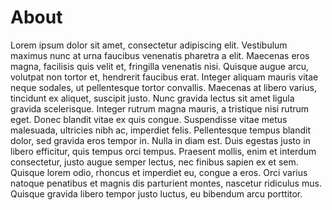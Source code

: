 # About

Lorem ipsum dolor sit amet, consectetur adipiscing elit. Vestibulum maximus nunc at urna faucibus venenatis pharetra a elit. Maecenas eros magna, facilisis quis velit et, fringilla venenatis nisi. Quisque augue arcu, volutpat non tortor et, hendrerit faucibus erat. Integer aliquam mauris vitae neque sodales, ut pellentesque tortor convallis. Maecenas at libero varius, tincidunt ex aliquet, suscipit justo. Nunc gravida lectus sit amet ligula gravida scelerisque. Integer rutrum magna mauris, a tristique nisi rutrum eget. Donec blandit vitae ex quis congue. Suspendisse vitae metus malesuada, ultricies nibh ac, imperdiet felis. Pellentesque tempus blandit dolor, sed gravida eros tempor in. Nulla in diam est. Duis egestas justo in libero efficitur, quis tempus orci tempus. Praesent mollis, enim et interdum consectetur, justo augue semper lectus, nec finibus sapien ex et sem. Quisque lorem odio, rhoncus et imperdiet eu, congue a eros. Orci varius natoque penatibus et magnis dis parturient montes, nascetur ridiculus mus. Quisque gravida libero tempor justo luctus, eu bibendum arcu porttitor.